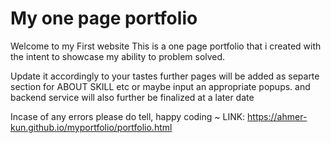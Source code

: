 # My one page portfolio
Welcome to my First website 
This is a one page portfolio that i created with the intent to showcase my ability to problem solved.

Update it accordingly to your tastes further pages will be added as separte section for ABOUT SKILL etc or maybe input an appropriate popups.
and backend service will also further be finalized at a later date

Incase of any errors please do tell, happy coding ~
LINK: https://ahmer-kun.github.io/myportfolio/portfolio.html
